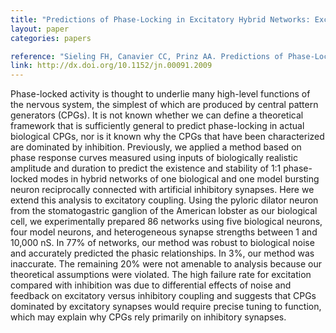 ```yaml
---
title: "Predictions of Phase-Locking in Excitatory Hybrid Networks: Excitation Does Not Promote Phase-Locking in Pattern-Generating Networks as Reliably as Inhibition"
layout: paper
categories: papers

reference: "Sieling FH, Canavier CC, Prinz AA. Predictions of Phase-Locking in Excitatory Hybrid Networks: Excitation Does Not Promote Phase-Locking in Pattern-Generating Networks as Reliably as Inhibition (2009) Journal of Neurophysiology, 102 (1): 69-84."
link: http://dx.doi.org/10.1152/jn.00091.2009
---
```


Phase-locked activity is thought to underlie many high-level functions of the nervous system, the simplest of which are produced by central pattern generators (CPGs). It is not known whether we can define a theoretical framework that is sufficiently general to predict phase-locking in actual biological CPGs, nor is it known why the CPGs that have been characterized are dominated by inhibition. Previously, we applied a method based on phase response curves measured using inputs of biologically realistic amplitude and duration to predict the existence and stability of 1:1 phase-locked modes in hybrid networks of one biological and one model bursting neuron reciprocally connected with artificial inhibitory synapses. Here we extend this analysis to excitatory coupling. Using the pyloric dilator neuron from the stomatogastric ganglion of the American lobster as our biological cell, we experimentally prepared 86 networks using five biological neurons, four model neurons, and heterogeneous synapse strengths between 1 and 10,000 nS. In 77% of networks, our method was robust to biological noise and accurately predicted the phasic relationships. In 3%, our method was inaccurate. The remaining 20% were not amenable to analysis because our theoretical assumptions were violated. The high failure rate for excitation compared with inhibition was due to differential effects of noise and feedback on excitatory versus inhibitory coupling and suggests that CPGs dominated by excitatory synapses would require precise tuning to function, which may explain why CPGs rely primarily on inhibitory synapses.
